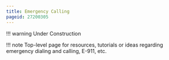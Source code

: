 ```yaml
---
title: Emergency Calling
pageid: 27200305
---
```


!!! warning 
    Under Construction

[//]: # (end-warning)

!!! note 
    Top-level page for resources, tutorials or ideas regarding emergency dialing and calling, E-911, etc.

[//]: # (end-note)

